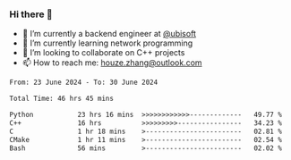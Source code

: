 ### Hi there 👋
- 🔭 I’m currently a backend engineer at [@ubisoft](https://github.com/ubisoft)
- 🌱 I’m currently learning network programming
- 👯 I’m looking to collaborate on C++ projects
- 📫 How to reach me: houze.zhang@outlook.com

<!--START_SECTION:waka-->

```txt
From: 23 June 2024 - To: 30 June 2024

Total Time: 46 hrs 45 mins

Python           23 hrs 16 mins  >>>>>>>>>>>>-------------   49.77 %
C++              16 hrs          >>>>>>>>>----------------   34.23 %
C                1 hr 18 mins    >------------------------   02.81 %
CMake            1 hr 11 mins    >------------------------   02.54 %
Bash             56 mins         >------------------------   02.02 %
```

<!--END_SECTION:waka-->
